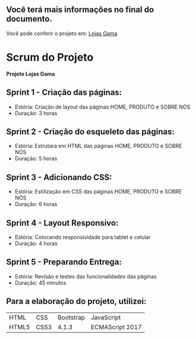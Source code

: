 ## Você terá mais informações no final do documento.

Você pode conferir o projeto em: <a href="https://distracted-wing-006c98.netlify.app/" target="_blank">Lojas Gama</a>
# Scrum do Projeto

**Projeto Lojas Gama**

## Sprint 1 - Criação das páginas:

* Estória: Criação de layout das páginas HOME, PRODUTO e SOBRE NÓS
* Duração: 3 horas


## Sprint 2 - Criação do esqueleto das páginas:

* Estória: Estrutara em HTML das páginas HOME, PRODUTO e SOBRE NÓS
* Duração: 5 horas

## Sprint 3 - Adicionando CSS:

* Estória: Estilização em CSS das páginas HOME, PRODUTO e SOBRE NÓS
* Duração: 6 horas 

## Sprint 4 - Layout Responsivo:

* Estória: Colocando responsividade para tablet e celular
* Duração: 4 horas

## Sprint 5 - Preparando Entrega:

* Estória: Revisão e testes das funcionalidades das páginas
* Duração: 45 minutos

## Para a elaboração do projeto, utilizei:
<table>
  <tr>
    <td>HTML</td>
    <td>CSS</td>
    <td>Bootstrap</td>
    <td>JavaScript</td>
  </tr>
  <tr>
    <td>HTML5</td>
    <td>CSS3</td>
    <td>4.1.3</td>
    <td>ECMAScript 2017</td>
  </tr>
</table>